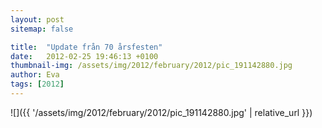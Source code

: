 ```yaml
---
layout: post
sitemap: false

title:  "Update från 70 årsfesten"
date:   2012-02-25 19:46:13 +0100
thumbnail-img: /assets/img/2012/february/2012/pic_191142880.jpg
author: Eva
tags: [2012]
---
```




![]({{ '/assets/img/2012/february/2012/pic_191142880.jpg'  | relative_url }})


